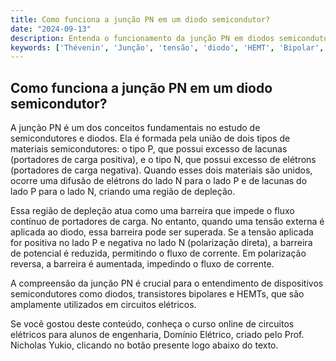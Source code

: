```yaml
---
title: Como funciona a junção PN em um diodo semicondutor?
date: "2024-09-13"
description: Entenda o funcionamento da junção PN em diodos semicondutores e sua importância em circuitos elétricos.
keywords: ['Thévenin', 'Junção', 'tensão', 'diodo', 'HEMT', 'Bipolar', 'Circuito']
---
```


## Como funciona a junção PN em um diodo semicondutor?

A junção PN é um dos conceitos fundamentais no estudo de semicondutores e diodos. Ela é formada pela união de dois tipos de materiais semicondutores: o tipo P, que possui excesso de lacunas (portadores de carga positiva), e o tipo N, que possui excesso de elétrons (portadores de carga negativa). Quando esses dois materiais são unidos, ocorre uma difusão de elétrons do lado N para o lado P e de lacunas do lado P para o lado N, criando uma região de depleção.

Essa região de depleção atua como uma barreira que impede o fluxo contínuo de portadores de carga. No entanto, quando uma tensão externa é aplicada ao diodo, essa barreira pode ser superada. Se a tensão aplicada for positiva no lado P e negativa no lado N (polarização direta), a barreira de potencial é reduzida, permitindo o fluxo de corrente. Em polarização reversa, a barreira é aumentada, impedindo o fluxo de corrente.

A compreensão da junção PN é crucial para o entendimento de dispositivos semicondutores como diodos, transistores bipolares e HEMTs, que são amplamente utilizados em circuitos elétricos.

Se você gostou deste conteúdo, conheça o curso online de circuitos elétricos para alunos de engenharia, Domínio Elétrico, criado pelo Prof. Nicholas Yukio, clicando no botão presente logo abaixo do texto.
